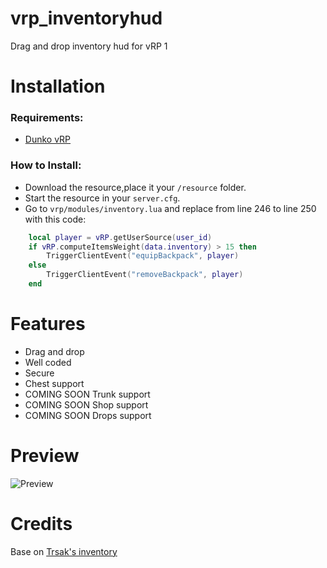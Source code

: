 # vrp_inventoryhud
Drag and drop inventory hud for vRP 1

# Installation

### Requirements:

- [Dunko vRP](https://github.com/DunkoUK/dunko_vrp)

### How to Install:
* Download the resource,place it your `/resource` folder.
* Start the resource in your `server.cfg`.
* Go to `vrp/modules/inventory.lua` and replace from line 246 to line 250 with this code:

```lua
    local player = vRP.getUserSource(user_id)
    if vRP.computeItemsWeight(data.inventory) > 15 then
        TriggerClientEvent("equipBackpack", player)
    else
        TriggerClientEvent("removeBackpack", player)
    end
```

# Features
- Drag and drop
- Well coded
- Secure
- Chest support
- COMING SOON Trunk support 
- COMING SOON Shop support
- COMING SOON Drops support

# Preview
![Preview](https://i.imgur.com/UHTKplj.png)

# Credits
Base on [Trsak's inventory](https://github.com/Trsak/esx_inventoryhud)